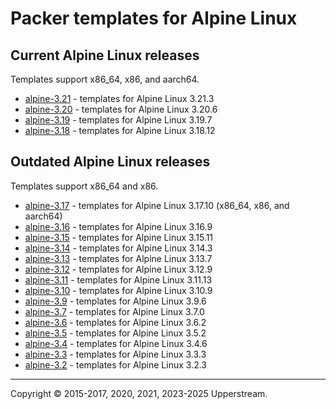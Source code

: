 # Packer templates for Alpine Linux

## Current Alpine Linux releases

Templates support x86_64, x86, and aarch64.

* [alpine-3.21](alpine-3.21/README.md) - templates for Alpine Linux 3.21.3
* [alpine-3.20](alpine-3.20/README.md) - templates for Alpine Linux 3.20.6
* [alpine-3.19](alpine-3.19/README.md) - templates for Alpine Linux 3.19.7
* [alpine-3.18](alpine-3.18/README.md) - templates for Alpine Linux 3.18.12

## Outdated Alpine Linux releases

Templates support x86_64 and x86.

* [alpine-3.17](alpine-3.17/README.md) - templates for Alpine Linux
  3.17.10 (x86_64, x86, and aarch64)
* [alpine-3.16](alpine-3.16/README.md) - templates for Alpine Linux 3.16.9
* [alpine-3.15](alpine-3.15/README.md) - templates for Alpine Linux 3.15.11
* [alpine-3.14](alpine-3.14/README.md) - templates for Alpine Linux 3.14.3
* [alpine-3.13](alpine-3.13/README.md) - templates for Alpine Linux 3.13.7
* [alpine-3.12](alpine-3.12/README.md) - templates for Alpine Linux 3.12.9
* [alpine-3.11](alpine-3.11/README.md) - templates for Alpine Linux 3.11.13
* [alpine-3.10](alpine-3.10/README.md) - templates for Alpine Linux 3.10.9
* [alpine-3.9](alpine-3.9/README.md) - templates for Alpine Linux 3.9.6
* [alpine-3.7](alpine-3.7/README.md) - templates for Alpine Linux 3.7.0
* [alpine-3.6](alpine-3.6/README.md) - templates for Alpine Linux 3.6.2
* [alpine-3.5](alpine-3.5/README.md) - templates for Alpine Linux 3.5.2
* [alpine-3.4](alpine-3.4/README.md) - templates for Alpine Linux 3.4.6
* [alpine-3.3](alpine-3.3/README.md) - templates for Alpine Linux 3.3.3
* [alpine-3.2](alpine-3.2/README.md) - templates for Alpine Linux 3.2.3

- - -

Copyright &copy; 2015-2017, 2020, 2021, 2023-2025 Upperstream.
